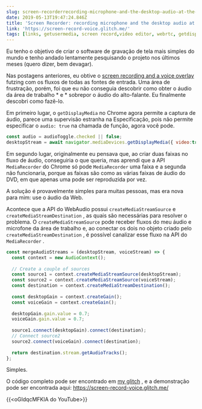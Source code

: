 ```yaml
---
slug: screen-recorderrecording-microphone-and-the-desktop-audio-at-the-same-time
date: 2019-05-13T19:47:24.846Z
title: 'Screen Recorder: recording microphone and the desktop audio at the same time'
link: 'https://screen-record-voice.glitch.me/'
tags: [links, getusermedia, screen record,video editor, webrtc, getdisplaymedia]
---
```

Eu tenho o objetivo de criar o software de gravação de tela mais simples do mundo e tenho andado lentamente pesquisando o projeto nos últimos meses (quero dizer, bem devagar).

Nas postagens anteriores, eu obtive o [screen recording and a voice overlay](/building-a-video-editor-on-the-web-screencasting/) futzing com os fluxos de todas as fontes de entrada. Uma área de frustração, porém, foi que eu não conseguia descobrir como obter o áudio da área de trabalho * e * sobrepor o áudio do alto-falante. Eu finalmente descobri como fazê-lo.

Em primeiro lugar, o `getDisplayMedia` no Chrome agora permite a captura de áudio, parece uma supervisão estranha na Especificação, pois não permite especificar o `audio: true` na chamada de função, agora você pode.

```javascript
const audio = audioToggle.checked || false;
desktopStream = await navigator.mediaDevices.getDisplayMedia({ video:true, audio: audio });
```

Em segundo lugar, originalmente eu pensava que, ao criar duas faixas no fluxo de áudio, conseguiria o que queria, mas aprendi que a API `MediaRecorder` do Chrome só pode `MediaRecorder` uma faixa e a segunda não funcionaria, porque as faixas são como as várias faixas de áudio do DVD, em que apenas uma pode ser reproduzida por vez.

A solução é provavelmente simples para muitas pessoas, mas era nova para mim: use o áudio da Web.

Acontece que a API do WebAudio possui `createMediaStreamSource` e `createMediaStreamDestination` , as quais são necessárias para resolver o problema. O `createMediaStreamSource` pode receber fluxos do meu áudio e microfone da área de trabalho e, ao conectar os dois no objeto criado pelo `createMediaStreamDestination` , é possível canalizar esse fluxo na API do `MediaRecorder` .

```javascript
const mergeAudioStreams = (desktopStream, voiceStream) => {
  const context = new AudioContext();
    
  // Create a couple of sources
  const source1 = context.createMediaStreamSource(desktopStream);
  const source2 = context.createMediaStreamSource(voiceStream);
  const destination = context.createMediaStreamDestination();
  
  const desktopGain = context.createGain();
  const voiceGain = context.createGain();
    
  desktopGain.gain.value = 0.7;
  voiceGain.gain.value = 0.7;
   
  source1.connect(desktopGain).connect(destination);
  // Connect source2
  source2.connect(voiceGain).connect(destination);
    
  return destination.stream.getAudioTracks();
};
```

Simples.

O código completo pode ser encontrado em [my glitch](https://glitch.com/edit/#!/screen-record-voice) , e a demonstração pode ser encontrada aqui: https://screen-record-voice.glitch.me/

{{&lt;oGIdqcMFKlA do YouTube&gt;}}

